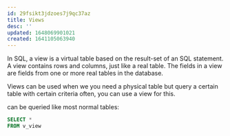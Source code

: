 ```yaml
---
id: 29fsikt3jdzoes7j9qc37az
title: Views
desc: ''
updated: 1648069901021
created: 1641105063940
---
```



In SQL, a view is a virtual table based on the result-set of an SQL statement. A view contains rows and columns, just like a real table. The fields in a view are fields from one or more real tables in the database.

Views can be used when we you need a physical table but query a certain table with certain criteria often, you can use a view for this.

can be queried like most normal tables:

```sql
SELECT *
FROM v_view
```

